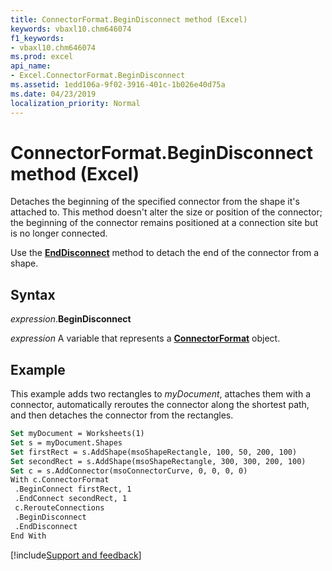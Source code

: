 ```yaml
---
title: ConnectorFormat.BeginDisconnect method (Excel)
keywords: vbaxl10.chm646074
f1_keywords:
- vbaxl10.chm646074
ms.prod: excel
api_name:
- Excel.ConnectorFormat.BeginDisconnect
ms.assetid: 1edd106a-9f02-3916-401c-1b026e40d75a
ms.date: 04/23/2019
localization_priority: Normal
---
```



# ConnectorFormat.BeginDisconnect method (Excel)

Detaches the beginning of the specified connector from the shape it's attached to. This method doesn't alter the size or position of the connector; the beginning of the connector remains positioned at a connection site but is no longer connected. 

Use the **[EndDisconnect](Excel.ConnectorFormat.EndDisconnect.md)** method to detach the end of the connector from a shape.


## Syntax

_expression_.**BeginDisconnect**

_expression_ A variable that represents a **[ConnectorFormat](Excel.ConnectorFormat.md)** object.


## Example

This example adds two rectangles to _myDocument_, attaches them with a connector, automatically reroutes the connector along the shortest path, and then detaches the connector from the rectangles.

```vb
Set myDocument = Worksheets(1) 
Set s = myDocument.Shapes 
Set firstRect = s.AddShape(msoShapeRectangle, 100, 50, 200, 100) 
Set secondRect = s.AddShape(msoShapeRectangle, 300, 300, 200, 100) 
Set c = s.AddConnector(msoConnectorCurve, 0, 0, 0, 0) 
With c.ConnectorFormat 
 .BeginConnect firstRect, 1 
 .EndConnect secondRect, 1 
 c.RerouteConnections 
 .BeginDisconnect 
 .EndDisconnect 
End With
```




[!include[Support and feedback](~/includes/feedback-boilerplate.md)]
